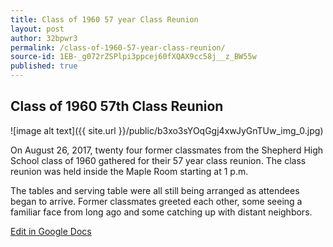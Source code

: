 ```yaml
---
title: Class of 1960 57 year Class Reunion
layout: post
author: 32bpwr3
permalink: /class-of-1960-57-year-class-reunion/
source-id: 1EB-_g072rZSPlpi3ppcej60fXQAX9cc58j__z_BW55w
published: true
---
```

## Class of 1960 57th Class Reunion

![image alt text]({{ site.url }}/public/b3xo3sYOqGgj4xwJyGnTUw_img_0.jpg)

On August 26, 2017, twenty four former classmates from the Shepherd High School class of 1960 gathered for their 57 year class reunion. The class reunion was held inside the Maple Room starting at 1 p.m.

The tables and serving table were all still being arranged as attendees began to arrive. Former classmates greeted each other, some seeing a familiar face from long ago and some catching up with distant neighbors.

[Edit in Google Docs](https://docs.google.com/document/d/1EB-_g072rZSPlpi3ppcej60fXQAX9cc58j__z_BW55w/edit?usp=sharing)

